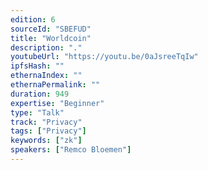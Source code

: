 ```yaml
---
edition: 6
sourceId: "SBEFUD"
title: "Worldcoin"
description: "."
youtubeUrl: "https://youtu.be/0aJsreeTqIw"
ipfsHash: ""
ethernaIndex: ""
ethernaPermalink: ""
duration: 949
expertise: "Beginner"
type: "Talk"
track: "Privacy"
tags: ["Privacy"]
keywords: ["zk"]
speakers: ["Remco Bloemen"]
---
```

